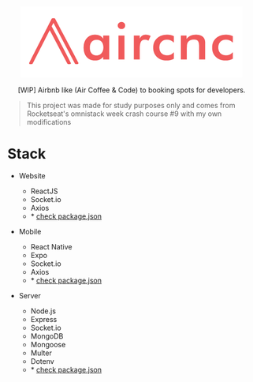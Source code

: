 <p align="center">
  <img src="mobile/src/assets/logo@3x.png" />
</p>

<p align="center">
[WIP] Airbnb like (Air Coffee &amp; Code) to booking spots for developers.

>This project was made for study purposes only and comes from Rocketseat's omnistack week crash course #9 with my own modifications
</p>

# Stack

- Website
  - ReactJS
  - Socket.io
  - Axios
  - \* [check package.json](/website/package.json)

- Mobile
  - React Native
  - Expo
  - Socket.io
  - Axios
  - \* [check package.json](/mobile/package.json)  

- Server
  - Node.js
  - Express
  - Socket.io
  - MongoDB
  - Mongoose
  - Multer
  - Dotenv
  - \* [check package.json](/server/package.json)

